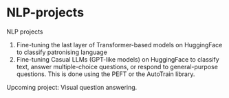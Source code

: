 # NLP-projects
NLP projects
1. Fine-tuning the last layer of Transformer-based models on HuggingFace to classify patronising language
2. Fine-tuning Casual LLMs (GPT-like models) on HuggingFace to classify text, answer multiple-choice questions, or respond to general-purpose questions. This is done using the PEFT or the AutoTrain library.
   
Upcoming project: Visual question answering.
